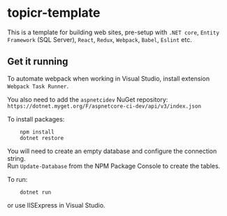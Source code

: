 # topicr-template

This is a template for building web sites, pre-setup with `.NET core`, `Entity Framework` (SQL Server), `React`, `Redux`, `Webpack`, `Babel`, `Eslint` etc.

## Get it running
To automate webpack when working in Visual Studio, install extension `Webpack Task Runner`.  
  
You also need to add the `aspnetcidev` NuGet repository: `https://dotnet.myget.org/F/aspnetcore-ci-dev/api/v3/index.json`
  
To install packages:
```
    npm install
    dotnet restore
```

You will need to create an empty database and configure the connection string.  
Run `Update-Database` from the NPM Package Console to create the tables.  
  
To run:
```
    dotnet run
```
or use IISExpress in Visual Studio.